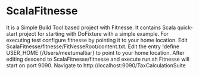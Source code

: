 ScalaFitnesse
=============

It is a Simple Build Tool based project with Fitnesse. It contains Scala quick-start  project for starting with DoFixture with a simple example.
For executing test configure fitnesse by pointing it to your home location. Edit ScalaFitnesse/fitnesse/FitNesseRoot/content.txt. Edit the entry
!define USER_HOME {/Users/meetumaltiar} to point to your home location.
After editing descend to ScalaFitnesse/fitnesse and execute run.sh 
Fitnesse will start on port 9090. Navigate to http://localhost:9090/TaxCalculationSuite

